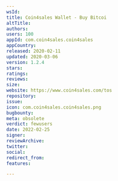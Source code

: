 ```yaml
---
wsId: 
title: Coin4sales Wallet - Buy Bitcoi
altTitle: 
authors: 
users: 100
appId: com.coin4sales.coin4sales
appCountry: 
released: 2020-02-11
updated: 2020-03-06
version: 1.2.4
stars: 
ratings: 
reviews: 
size: 
website: https://www.coin4sales.com/tos
repository: 
issue: 
icon: com.coin4sales.coin4sales.png
bugbounty: 
meta: obsolete
verdict: fewusers
date: 2022-02-25
signer: 
reviewArchive: 
twitter: 
social: 
redirect_from: 
features: 

---
```


